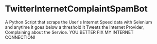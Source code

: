 # TwitterInternetComplaintSpamBot
A Python Script that scraps the User's Internet Speed data with Selenium and anytime it goes below a threshold it Tweets the Internet Provider, Complaining about the Service.  YOU BETTER FIX MY INTERNET CONNECTION!
